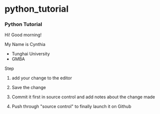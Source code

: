 # python_tutorial
### Python Tutorial

Hi! Good morning!

My Name is Cynthia

- Tunghai University
- GMBA

Step

1. add your change to the editor

2. Save the change

3. Commit it first in source control and add notes about the change made

4. Push through "source control" to finally launch it on Github



